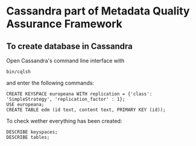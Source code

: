# Cassandra part of Metadata Quality Assurance Framework

## To create database in Cassandra

Open Cassandra's command line interface with

    bin/cqlsh

and enter the following commands:

    CREATE KEYSPACE europeana WITH replication = {'class': 'SimpleStrategy', 'replication_factor' : 1};
    USE europeana;
    CREATE TABLE edm (id text, content text, PRIMARY KEY (id));

To check wether everything has been created:

    DESCRIBE keyspaces;
    DESCRIBE tables;
